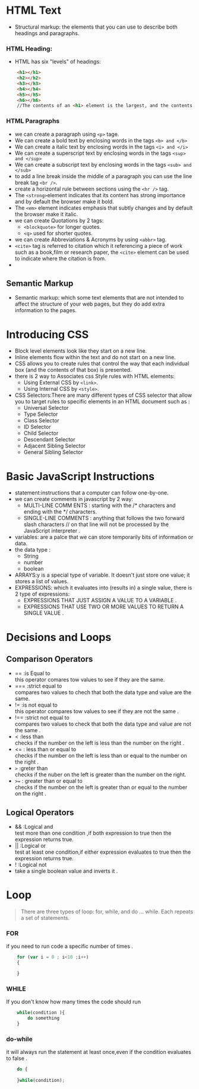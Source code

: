 # HTML Text
* Structural markup: the elements that you can use to describe both headings and paragraphs.

### HTML Heading:
* HTML has six "levels" of headings:
``` html
    <h1></h1>
    <h2></h2>
    <h3></h3>
    <h4></h4>
    <h5></h5>
    <h6></h6>
    //The contents of an <h1> element is the largest, and the contents of an <h6> element is the smallest. 

```
### HTML Paragraphs
* we can create a paragraph using ```<p>``` tage.
* We can create a bold text by enclosing words in the tags ```<b> and </b>```
* We can create a italic text by enclosing words in the tags ```<i> and </i>```
* We can create a superscript text by enclosing words in the tags ```<sup> and </sup>```
* We can create a subscript text by enclosing words in the tags ```<sub> and </sub>```
* to add a line break inside the middle of a paragraph you can use the line break tag ```<br />```.
* create a horizontal rule between sections using the ```<hr />``` tag.
* The ```<strong>```element indicates that its content has strong importance and by default the browser make it bold.
* The ```<em>``` element indicates emphasis that subtly changes and by default the browser make it italic.
* we can create Quotations by 2 tags:
   * ```<blockquote>```  for longer quotes.
   * ``` <q> ``` used for shorter quotes.
* we can create Abbreviations & Acronyms by using ```<abbr>``` tag.
*  ```<cite>``` tag is referred to citation which it referencing a piece of work such as a book,film or research paper, the ```<cite>``` element can be used to indicate where the citation is from.
*  
## Semantic Markup
* Semantic markup: which some text elements that are not intended to affect the structure of your web pages, but they do add extra information to the pages.
# Introducing CSS
* Block level elements look like they start on a new line. 
* Inline elements flow within the text and do not start on a new line.
* CSS allows you to create rules that control the way that each individual box (and the contents of that box) is presented.
* there is 2 way to Associates css Style rules with HTML elements:
  * Using External CSS by ```<link>```.
  * Using Internal CSS by ```<style>```.
* CSS Selectors:There are many different types of CSS selector that allow you to target rules to specific elements in an HTML document such as :
  * Universal Selector
  * Type Selector
  * Class Selector
  * ID Selector
  * Child Selector
  * Descendant Selector
  * Adjacent Sibling Selector
  * General Sibling Selector
# Basic JavaScript Instructions
*  statement:instructions that a computer can follow one-by-one.
*  we can create comments in javascript by 2 way:
   * MULTI-LINE COMM ENTS : starting with the /* characters and ending with the */ characters.
   * SINGLE-LINE COMMENTS : anything that follows the two forward slash characters // on that line will not be processed by the JavaScript interpreter .
* variables: are a palce that we can store temporarily  bits of information or data.
* the data type :
  * String
  * number
  * boolean 
* ARRAYS:y is a special type of variable. It doesn't just store one value; it stores a list of values. 
* EXPRESSIONS: which it evaluates into (results in) a single value, there is 2 type of expressions:
    * EXPRESSIONS THAT JUST ASSIGN A VALUE TO A VARIABLE .
    * EXPRESSIONS THAT USE TWO OR MORE VALUES TO RETURN A SINGLE VALUE .
# Decisions and Loops
## Comparison Operators
* == :is Equal to <br>
  this operator comares tow values to see if they are the same.
 * === :strict equal to<br>
  compares two values to chech that both the data type and value are the same.
* != :is not equal to <br>
  this operator compares tow values to see if they are not the same .
* !== :strict not equal to <br>
  compares two values to check that both the data type and value are not the same .
* < :less than <br>
  checks if the number on the left is less than the number on the right .
* <= : less than or equal to <br>
  checks if the number on the left is less than or equal to the number on the right .
* ```>``` :greter than <br>
  checks if the nuber on the left is greater than the number on the right.
* ```>=```  : greater than or equal to <br>
checks if the number on the left is greater than or equal to the number on the right .
## Logical Operators
* && :Logical and <br>
  test more than one condition ,if both expression to true then the expression returns true.
* || :Logical or <br>
  test  at least one condition,if either expression evaluates to true then the expression returns true.
* ! :Logical not <br>
* take a single boolean value and inverts it . 
# Loop 
> There are three types of loop: for, while, and 
do ... while. Each repeats a set of statements.
### FOR 
if you need to run code a specific number of times .
``` javascript
    for (var i = 0 ; i<10 ;i++)
    {

    }
```
### WHILE 
If you don't know how many times the code should run 
```javascript 
    while(condition ){
        do something
    }
```
### do-while
it will always run the statement at least once,even if the condition evaluates to false .
```javascript 
    do {
    
    }while(condition);
```



